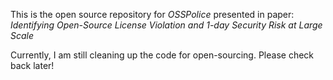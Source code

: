 This is the open source repository for *OSSPolice* presented in paper:
*Identifying Open-Source License Violation and 1-day Security Risk at Large Scale*

Currently, I am still cleaning up the code for open-sourcing. Please check back later!
